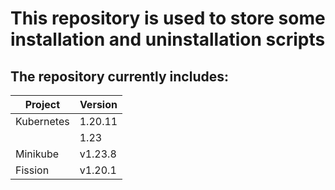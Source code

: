 # This repository is used to store some installation and uninstallation scripts

## The repository currently includes:



| Project    | Version |
| ---------- | ------- |
| Kubernetes | 1.20.11 |
|            | 1.23    |
| Minikube   | v1.23.8 |
| Fission    | v1.20.1 |

